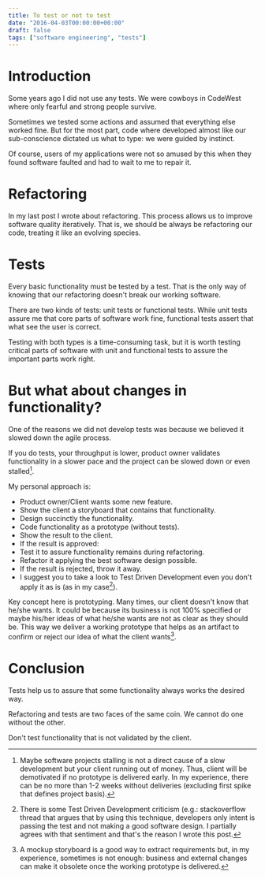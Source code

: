 ```yaml
---
title: To test or not to test
date: "2016-04-03T00:00:00+00:00"
draft: false
tags: ["software engineering", "tests"]
---
```


# Introduction

Some years ago I did not use any tests. We were cowboys in CodeWest where only fearful and strong people survive.

Sometimes we tested some actions and assumed that everything else worked fine. But for the most part, code where developed almost like our sub-conscience dictated us what to type: we were guided by instinct.

Of course, users of my applications were not so amused by this when they found software faulted and had to wait to me to repair it.

# Refactoring

In my last post I wrote about refactoring. This process allows us to improve software quality iteratively. That is, we should be always be refactoring our code, treating it like an evolving species.

# Tests

Every basic functionality must be tested by a test. That is the only way of knowing that our refactoring doesn't break our working software.

There are two kinds of tests: unit tests or functional tests. While unit tests assure me that core parts of software work fine, functional tests assert that what see the user is correct.

Testing with both types is a time-consuming task, but it is worth testing critical parts of software with unit and functional tests to assure the important parts work right.

# But what about changes in functionality?

One of the reasons we did not develop tests was because we believed it slowed down the agile process.

If you do tests, your throughput is lower, product owner validates functionality in a slower pace and the project can be slowed down or even stalled[^1].

My personal approach is:

- Product owner/Client wants some new feature.
- Show the client a storyboard that contains that functionality.
- Design succinctly the functionality.
- Code functionality as a prototype (without tests).
- Show the result to the client.
- If the result is approved:
- Test it to assure functionality remains during refactoring.
- Refactor it applying the best software design possible.
- If the result is rejected, throw it away.
- I suggest you to take a look to Test Driven Development even you don't apply it as is (as in my case[^2]).

Key concept here is prototyping. Many times, our client doesn't know that he/she wants. It could be because its business is not 100% specified or maybe his/her ideas of what he/she wants are not as clear as they should be. This way we deliver a working prototype that helps as an artifact to confirm or reject our idea of what the client wants[^3].

# Conclusion

Tests help us to assure that some functionality always works the desired way.

Refactoring and tests are two faces of the same coin. We cannot do one without the other.

Don't test functionality that is not validated by the client.

[^1]: Maybe software projects stalling is not a direct cause of a slow development but your client running out of money. Thus, client will be demotivated if no prototype is delivered early. In my experience, there can be no more than 1-2 weeks without deliveries (excluding first spike that defines project basis).

[^2]: There is some Test Driven Development criticism (e.g.: stackoverflow thread that argues that by using this technique, developers only intent is passing the test and not making a good software design. I partially agrees with that sentiment and that's the reason I wrote this post.

[^3]: A mockup storyboard is a good way to extract requirements but, in my experience, sometimes is not enough: business and external changes can make it obsolete once the working prototype is delivered.